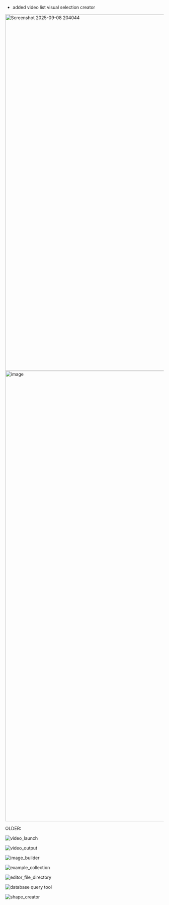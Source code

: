 
* added video list visual selection creator

<img width="1897" height="1130" alt="Screenshot 2025-09-08 204044" src="https://github.com/user-attachments/assets/03053c18-1b38-4945-9c87-8bf4ae144cdf" />

<img width="3434" height="1428" alt="image" src="https://github.com/user-attachments/assets/88d3ecb1-0ee7-4663-be15-70fdce0e638a" />



OLDER:

![video_launch](https://github.com/user-attachments/assets/1a8eff64-7255-44c6-b4c2-283b87ca014a)


![video_output](https://github.com/user-attachments/assets/1bd73912-4c0f-47c5-964e-ade74c5ab094)

![image_builder](https://github.com/user-attachments/assets/bef1a429-8505-4946-82d6-2f13d8e3237b)

![example_collection](https://github.com/user-attachments/assets/497d46c3-a491-418a-8095-14ad6ca39aeb)

![editor_file_directory](https://github.com/user-attachments/assets/03faf10f-9b9f-4a96-a454-ad3d3e145af7)


![database query tool](https://github.com/user-attachments/assets/2a5f77c3-dcf8-4881-9a19-a38a449ce763)


![shape_creator](https://github.com/user-attachments/assets/5545b995-672f-464e-982a-f126eae909f3)
